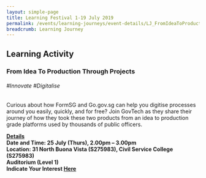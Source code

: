 ```yaml
---
layout: simple-page
title: Learning Festival 1-19 July 2019
permalink: /events/learning-journeys/event-details/LJ_FromIdeaToProductionThroughProjects
breadcrumb: Learning Journey
---
```


## Learning Activity
### From Idea To Production Through Projects 

###### _#Innovate #Digitalise_ 

Curious about how FormSG and Go.gov.sg can help you digitise processes around you easily, quickly, and for free? Join GovTech as they share their journey of how they took these two products from an idea to production grade platforms used by thousands of public officers. 

<b><u>Details</u><br>
**Date and Time: 25 July (Thurs), 2.00pm – 3.00pm** <br>
**Location: 31 North Buona Vista (S275983), Civil Service College (S275983) <br>Auditorium (Level 1)** <br>
**Indicate Your Interest [Here](https://www.eventbrite.sg/e/from-idea-to-production-through-projects-such-as-formsg-and-gogovsg-tickets-63618330138)** 
